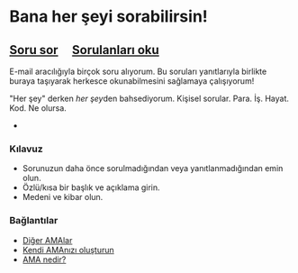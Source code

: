 # Bana her şeyi sorabilirsin!

## [Soru sor](../../issues/new) &nbsp;&nbsp;&nbsp; [Sorulanları oku](../../issues?q=is%3Aissue+is%3Aclosed+sort%3Aupdated-desc)

E-mail aracılığıyla birçok soru alıyorum. Bu soruları yanıtlarıyla birlikte buraya taşıyarak herkesce okunabilmesini sağlamaya çalışıyorum!

"Her şey" derken *her şey*den bahsediyorum. Kişisel sorular. Para. İş. Hayat. Kod. Ne olursa.

-

### Kılavuz

- Sorunuzun daha önce sorulmadığından veya yanıtlanmadığından emin olun.
- Özlü/kısa bir başlık ve açıklama girin.
- Medeni ve kibar olun.

### Bağlantılar

- [Diğer AMAlar](https://github.com/sindresorhus/amas)
- [Kendi AMAnızı oluşturun](https://github.com/sindresorhus/amas/blob/master/create-ama.md)
- [AMA nedir?](https://en.wikipedia.org/wiki/Reddit#IAmA_and_AMA)
